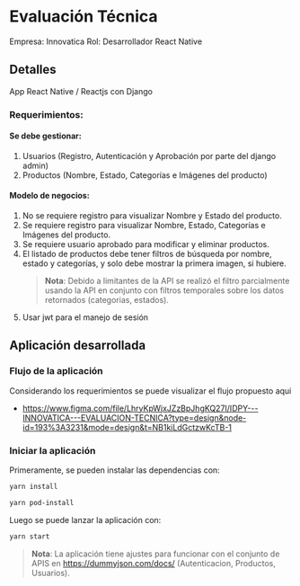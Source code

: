 # Evaluación Técnica

Empresa: Innovatica
Rol: Desarrollador React Native

## Detalles

App React Native / Reactjs con Django

### Requerimientos:

#### Se debe gestionar:

1. Usuarios (Registro, Autenticación y Aprobación por parte del django admin)
2. Productos (Nombre, Estado, Categorías e Imágenes del producto)

#### Modelo de negocios:

1. No se requiere registro para visualizar Nombre y Estado del producto.
2. Se requiere registro para visualizar Nombre, Estado, Categorías e Imágenes del producto.
3. Se requiere usuario aprobado para modificar y eliminar productos.
4. El listado de productos debe tener filtros de búsqueda por nombre, estado y categorías, y solo debe mostrar la primera imagen, si hubiere.
   > **Nota**: Debido a limitantes de la API se realizó el filtro parcialmente usando la API en conjunto con filtros temporales sobre los datos retornados (categorias, estados).
5. Usar jwt para el manejo de sesión

## Aplicación desarrollada

### Flujo de la aplicación

Considerando los requerimientos se puede visualizar el flujo propuesto aqui

- https://www.figma.com/file/LhryKpWjxJZzBpJhgKQ27I/IDPY---INNOVATICA---EVALUACION-TECNICA?type=design&node-id=193%3A3231&mode=design&t=NB1kiLdGctzwKcTB-1

### Iniciar la aplicación

Primeramente, se pueden instalar las dependencias con:

```bash
yarn install

yarn pod-install
```

Luego se puede lanzar la aplicación con:

```bash
yarn start
```

> **Nota**: La aplicación tiene ajustes para funcionar con el conjunto de APIS en https://dummyjson.com/docs/ (Autenticacion, Productos, Usuarios).
